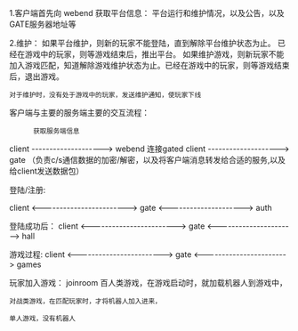 1.客户端首先向 webend 获取平台信息：
    平台运行和维护情况，以及公告，以及GATE服务器地址等

2.维护：
    如果平台维护，则新的玩家不能登陆，直到解除平台维护状态为止。 已经在游戏中的玩家，则等游戏结束后，推出平台。
    如果维护游戏，则新玩家不能加入游戏匹配，知道解除游戏维护状态为止。已经在游戏中的玩家，则等游戏结束后，退出游戏。

    对于维护时，没有处于游戏中的玩家，发送维护通知，使玩家下线


客户端与主要的服务端主要的交互流程：

          获取服务端信息
client --------------------> webend
          连接gated
client --------------------> gate （负责c/s通信数据的加密/解密，以及将客户端消息转发给合适的服务,以及给client发送数据包）

登陆/注册:

client <------------------------> gate <---------------------> auth


登陆成功后：
client <------------------------> gate <----------------------> hall

游戏过程:
client <------------------------> gate <-----------------------> games




玩家加入游戏： joinroom
    百人类游戏，在游戏启动时，就加载机器人到游戏中，

    对战类游戏，在匹配玩家时，才将机器人加入进来，

    单人游戏，没有机器人

    